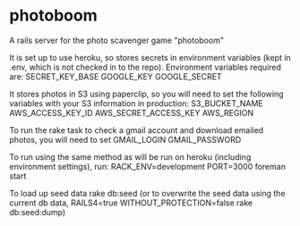 photoboom
=========

A rails server for the photo scavenger game "photoboom"

It is set up to use heroku, so stores secrets in environment variables (kept in .env, which is not checked in to the repo).  Environment variables required are:
SECRET_KEY_BASE
GOOGLE_KEY
GOOGLE_SECRET

It stores photos in S3 using paperclip, so you will need to set the following variables with your S3 information in production:
S3_BUCKET_NAME
AWS_ACCESS_KEY_ID
AWS_SECRET_ACCESS_KEY
AWS_REGION

To run the rake task to check a gmail account and download emailed photos, you will need to set
GMAIL_LOGIN
GMAIL_PASSWORD

To run using the same method as will be run on heroku (including environment settings), run:
RACK_ENV=development PORT=3000 foreman start

To load up seed data
rake db:seed
(or to overwrite the seed data using the current db data, RAILS4=true WITHOUT_PROTECTION=false rake db:seed:dump)

